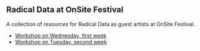 ## Radical Data at OnSite Festival

A collection of resources for Radical Data as guest artists at OnSite Festival.

- [Workshop on Wednesday, first week](31-08-22.md)
- [Workshop on Tuesday, second week](06-09-22.md)


